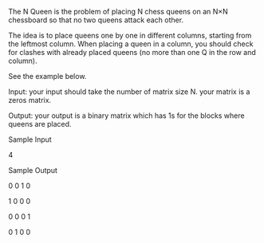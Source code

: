 The N Queen is the problem of placing N chess queens on an N×N chessboard so that no two
queens attack each other.

The idea is to place queens one by one in different columns, starting from the leftmost column.
When placing a queen in a column, you should check for clashes with already placed queens (no
more than one Q in the row and column).

See the example below.

Input: your input should take the number of matrix size N. your matrix is a zeros matrix.

Output: your output is a binary matrix which has 1s for the blocks where queens are placed.

Sample Input

4 

Sample Output

0 0 1 0

1 0 0 0

0 0 0 1

0 1 0 0
